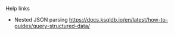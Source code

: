 
Help links


  - Nested JSON parsing https://docs.ksqldb.io/en/latest/how-to-guides/query-structured-data/
  
